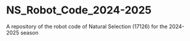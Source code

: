 # NS_Robot_Code_2024-2025
A repository of the robot code of Natural Selection (17126) for the 2024-2025 season
